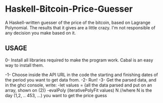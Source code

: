 # Haskell-Bitcoin-Price-Guesser
A Haskell-written guesser of the price of the bitcoin, based on Lagrange Polynomial. 
The results that it gives are a little crazy.
I'm not responsible of any decision you make based on it. 

## USAGE

0- Install all libraries required to make the program work. Cabal is an easy way to install them.

-1- Choose inside the API URL in the code the starting and finishing dates of the period you want to get data from.
-2- Run!
-3- Get the parsed data, and in the ghci console, write:
  -let values = {all the data parsed and put on an array, shown on (2)}
  -evalPoly (iterativePolyFit values) N //where N is the day (1,2, .. 453, ...) you want to get the price guess
